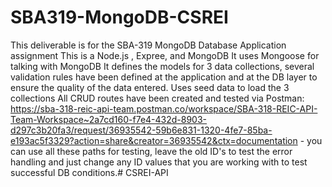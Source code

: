# SBA319-MongoDB-CSREI
This deliverable is for the SBA-319 MongoDB Database Application  assignment
This is a Node.js , Expree, and MongoDB
It uses Mongoose for talking with MongoDB
It defines the models for 3 data collections, several validation rules have been defined at the application and at the DB layer to ensure the quality of the data entered.
Uses seed data to load the 3 collections
All CRUD routes have been created and tested via Postman: https://sba-318-reic-api-team.postman.co/workspace/SBA-318-REIC-API-Team-Workspace~2a7cd160-f7e4-432d-8903-d297c3b20fa3/request/36935542-59b6e831-1320-4fe7-85ba-e193ac5f3329?action=share&creator=36935542&ctx=documentation - you can use all these paths for testing, leave the old ID's to test the error handling and just change any ID values that you are working with to test successful DB conditions.# CSREI-API

